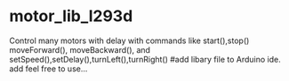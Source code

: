 # motor_lib_l293d
Control many motors with delay with commands like start(),stop() moveForward(), moveBackward(), and setSpeed(),setDelay(),turnLeft(),turnRight()
#add libary file to Arduino ide.
add feel free to use...
